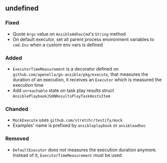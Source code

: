 ## undefined

### Fixed
- Quote `Args` value on `AnsibleAdhocCmd`'s `String` method
- On default executor, set all parent process environment variables to `cmd.Env` when a custom env vars is defined
 
### Added
- `ExecutorTimeMeasurement` is a decorator defined on `github.com/apenella/go-ansible/pkg/execute`, that measures the duration of an execution, it receives an `Executor` which is measured the execution time
- Add `unreachable` state on task play results struct `AnsiblePlaybookJSONResultsPlayTaskHostsItem`

### Chanded
- `MockExecute` uses `github.com/stretchr/testify/mock`
- Examples' name is prefixed by `ansibleplaybook` or `ansibleadhoc`

### Removed
- `DefaultExecutor` does not measures the execution duration anymore. Instead of it, `ExecutorTimeMeasurement` must be used

